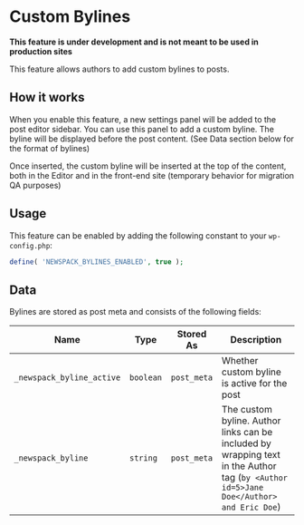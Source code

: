 # Custom Bylines

**This feature is under development and is not meant to be used in production sites**

This feature allows authors to add custom bylines to posts.

## How it works

When you enable this feature, a new settings panel will be added to the post editor sidebar. You can use this panel to add a custom byline. The byline will be displayed before the post content. (See Data section below for the format of bylines)

Once inserted, the custom byline will be inserted at the top of the content, both in the Editor and in the front-end site (temporary behavior for migration QA purposes)

## Usage

This feature can be enabled by adding the following constant to your `wp-config.php`:

```php
define( 'NEWSPACK_BYLINES_ENABLED', true );
```

## Data

Bylines are stored as post meta and consists of the following fields:

| Name                          | Type      | Stored As   | Description                                                                                                           |
| ----------------------------- | --------- | ----------- | --------------------------------------------------------------------------------------------------------------------- |
| `_newspack_byline_active`     | `boolean` | `post_meta` | Whether custom byline is active for the post                                                                          |
| `_newspack_byline`            | `string`  | `post_meta` | The custom byline. Author links can be included by wrapping text in the Author tag (`by <Author id=5>Jane Doe</Author> and Eric Doe`) |
